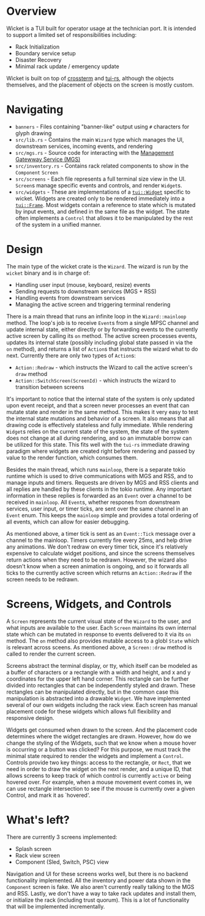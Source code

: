 # Overview

Wicket is a TUI built for operator usage at the technician port. It is intended to support a limited set of responsibilities including:
 * Rack Initialization
 * Boundary service setup
 * Disaster Recovery
 * Minimal rack update / emergency update

Wicket is built on top of [crossterm](https://github.com/crossterm-rs/crossterm) 
and [tui-rs](https://github.com/fdehau/tui-rs), although the objects
themselves, and the placement of objects on the screen is mostly custom.

# Navigating

* `banners` - Files containing "banner-like" output using `#` characters for
glyph drawing
* `src/lib.rs` - Contains the main `Wizard` type which manages the UI,
downstream services, incoming events, and rendering
* `src/mgs.rs` - Source code for interacting with the [Management Gatewway
Service (MGS)](https://github.com/oxidecomputer/management-gateway-service)
* `src/inventory.rs` - Contains rack related components to show in the `Component` `Screen`
* `src/screens` - Each file represents a full terminal size view in the UI.
`Screen`s manage specific events and controls, and render `Widget`s. 
* `src/widgets` - These are implementations of a [`tui::Widget`](https://github.com/fdehau/tui-rs/blob/master/src/widgets/mod.rs#L63-L68) 
specific to wicket. Widgets are created only to be rendered immediately into a
[`tui::Frame`](https://github.com/fdehau/tui-rs/blob/9806217a6a4c240462bba3b32cb1bc59524f1bc2/src/terminal.rs#L58-L70). 
Most widgets contain a reference to state which is mutated by input events, and
defined in the same file as the widget. The state often implements a `Control`
that allows it to be manipulated  by the rest of the system in a unified
manner.

# Design

The main type of the wicket crate is the `Wizard`. The wizard is run by the `wicket` binary and is in charge of:
 * Handling user input (mouse, keyboard, resize) events
 * Sending requests to downstream services (MGS + RSS)
 * Handling events from downstream services
 * Managing the active screen and triggering terminal rendering

There is a main thread that runs an infinite loop in the `Wizard::mainloop`
method. The loop's job is to receive `Event`s from a single MPSC channel
and update internal state, either directly or by forwarding events to the
currently active screen by calling its `on` method. The active screen
processes events, updates its internal state (possibly including global state
passed in via the `on` method), and returns a list of `Action`s that instructs
the wizard what to do next. Currently there are only two types of `Action`s:

 * `Action::Redraw` - which instructs the Wizard to call the active screen's `draw` method
 * `Action::SwitchScreen(ScreenId)` - which instructs the wizard to transition between screens

It's important to notice that the internal state of the system is only updated
upon event receipt, and that a screen never processes an event that can
mutate state and render in the same method. This makes it very easy to test
the internal state mutations and behavior of a screen. It also means that all
drawing code is effectively stateless and fully immediate. While rendering
`Widget`s relies on the current state of the system, the state of the  system
does not change at all during rendering, and so an immutable borrow can be
utilized for this state. This fits well with the `tui-rs` immediate drawing
paradigm where widgets are created right before rendering and passed by value
to the render function, which consumes them.

Besides the main thread, which runs `mainloop`, there is a separate tokio
runtime which is used to drive communications with MGS and RSS, and to manage
inputs and timers. Requests are driven by MGS and RSS clients and all replies
are handled by these clients in the tokio runtime. Any important information
in these replies is forwarded as an `Event` over a channel to be received
in `mainloop`. All `Event`s, whether respones from downstream services, user
input, or timer ticks, are sent over the same channel in an `Event` enum. This
keeps the `mainloop` simple and provides a total ordering of all events, which
can allow for easier debugging.

As mentioned above, a timer tick is sent as an `Event::Tick` message over
a channel to the mainloop. Timers currently fire every 25ms, and help drive
any animations. We don't redraw on every timer tick, since it's relatively
expensive to calculate widget positions, and since the screens themselves
return actions when they need to be redrawn. However, the wizard also doesn't
know when a screen animation is ongoing, and so it forwards all ticks to the
currently active screen which returns an `Action::Redraw` if the screen needs
to be redrawn.

# Screens, Widgets, and Controls

A `Screen` represents the current visual state of the `Wizard` to the user, and
what inputs are available to the user. Each `Screen` maintains its own internal
state which can be mutated in response to events delivered to it via its `on`
method. The `on` method also provides mutable access to a globl `State` which
is relevant across sceens. As mentioned above, a `Screen::draw` method is
called to render the current screen.

Screens abstract the terminal display, or tty, which itself can be modeled
as a buffer of characters or a rectangle with a width and height, and x
and y coordinates for the upper left hand corner. This rectangle can be
further divided into rectangles that can be independently styled and drawn.
These rectangles can be manipulated directly, but in the common case this
manipulation is abstracted into a drawable `Widget`. We have implemented
several of our own widgets includng the rack view. Each screen has manual
placement code for these widgets which allows full flexibility and responsive
design.

Widgets get consumed when drawn to the screen. And the placement code
determines where the widget rectangles are drawn. However, how do we change the
styling of the Widgets, such that we know when a mouse hover is occurring or a
button was clicked? For this purpose, we must track the minimal state required
to render the widgets and implement a `Control`. Controls provide two key
things: access to the rectangle, or `Rect`, that we need in order to draw the
widget on the next render, and a unique ID, that allows screens to keep track
of which control is currently `active` or being hovered over. For example, when
a mouse movement event comes in, we can use rectangle intersection to see if
the mouse is currently over a given Control, and mark it as `hovered'.


# What's left?

There are currently 3 screens implemented:
 * Splash screen
 * Rack view screen
 * Component (Sled, Switch, PSC) view

Navigation and UI for these screens works well, but there is no backend
functionality implemented. All the inventory and power data shown in the
`Component` screen is fake. We also aren't currently really talking to the MGS
and RSS. Lastly, we don't have a way to take rack updates and install them, or
initialize the rack (including trust quorum). This is a lot of functionality
that will be implemented incrementally.
